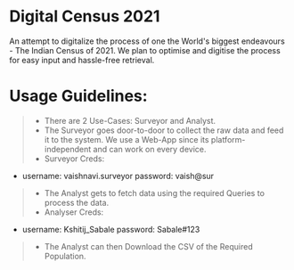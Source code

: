
# Digital Census 2021

An attempt to digitalize the process of one the World's biggest endeavours - The Indian Census of 2021.
We plan to optimise and digitise the process for easy input and hassle-free retrieval.

# Usage Guidelines:
>* There are 2 Use-Cases: Surveyor and Analyst.
>* The Surveyor goes door-to-door to collect the raw data and feed it to the system. We use a Web-App since its platform-independent and can work on every device.
>* Surveyor Creds:
* username: vaishnavi.surveyor password: vaish@sur
>* The Analyst gets to fetch data using the required Queries to process the data.
>* Analyser Creds:
* username: Kshitij_Sabale password: Sabale#123
>* The Analyst can then Download the CSV of the Required Population.
